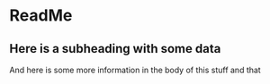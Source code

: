 # ReadMe

## Here is a subheading with some data

And here is some more information in the body of this stuff and that
